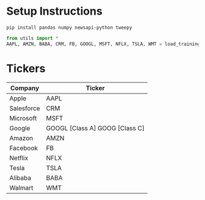 # Setup Instructions
```pip install pandas numpy newsapi-python tweepy```
```python
from utils import *
AAPL, AMZN, BABA, CRM, FB, GOOGL, MSFT, NFLX, TSLA, WMT = load_training_data()
```



# Tickers
| Company    | Ticker                          |
|------------|---------------------------------|
| Apple      | AAPL                            |
| Salesforce | CRM                             |
| Microsoft  | MSFT                            |
| Google     | GOOGL [Class A]  GOOG [Class C] |
| Amazon     | AMZN                            |
| Facebook   | FB                              |
| Netflix    | NFLX                            |
| Tesla      | TSLA                            |
| Alibaba    | BABA                            |
| Walmart    | WMT                             |

